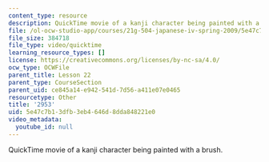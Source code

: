 ```yaml
---
content_type: resource
description: QuickTime movie of a kanji character being painted with a brush.
file: /ol-ocw-studio-app/courses/21g-504-japanese-iv-spring-2009/5e47c7b13dfb3eb4646d8dda848221e0_2953.mov
file_size: 384718
file_type: video/quicktime
learning_resource_types: []
license: https://creativecommons.org/licenses/by-nc-sa/4.0/
ocw_type: OCWFile
parent_title: Lesson 22
parent_type: CourseSection
parent_uid: ce845a14-e942-541d-7d56-a411e07e0465
resourcetype: Other
title: '2953'
uid: 5e47c7b1-3dfb-3eb4-646d-8dda848221e0
video_metadata:
  youtube_id: null
---
```

QuickTime movie of a kanji character being painted with a brush.